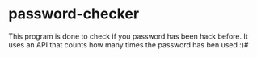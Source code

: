 # password-checker
This program is done to check if you password has been hack before.
It uses an API that counts how many times the password has ben used :)#